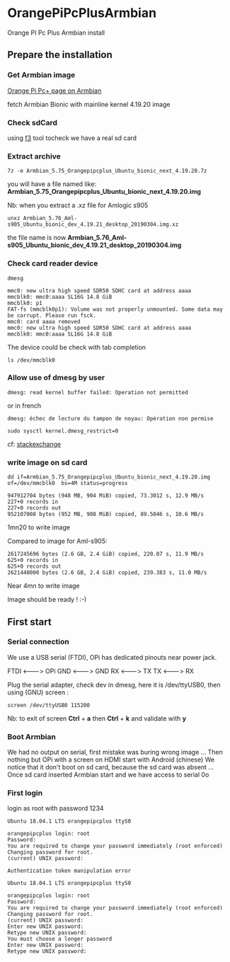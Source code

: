 # OrangePiPcPlusArmbian
Orange PI Pc Plus Armbian install

## Prepare the installation

### Get Armbian image

[Orange Pi Pc+ page on Armbian][1]


fetch Armbian Bionic with mainline kernel 4.19.20 image

### Check sdCard

using [f3][2] tool tocheck we have a real sd card

### Extract archive

```shell
7z -e Armbian_5.75_Orangepipcplus_Ubuntu_bionic_next_4.19.20.7z
```
you will have a file named like: **Armbian_5.75_Orangepipcplus_Ubuntu_bionic_next_4.19.20.img**


Nb: when you extract a .xz file for Amlogic s905
```shell
unxz Armbian_5.76_Aml-s905_Ubuntu_bionic_dev_4.19.21_desktop_20190304.img.xz
```
the file name is now **Armbian_5.76_Aml-s905_Ubuntu_bionic_dev_4.19.21_desktop_20190304.img**


### Check card reader device

```shell
dmesg
```

```
mmc0: new ultra high speed SDR50 SDHC card at address aaaa
mmcblk0: mmc0:aaaa SL16G 14.8 GiB 
mmcblk0: p1
FAT-fs (mmcblk0p1): Volume was not properly unmounted. Some data may be corrupt. Please run fsck.
mmc0: card aaaa removed
mmc0: new ultra high speed SDR50 SDHC card at address aaaa
mmcblk0: mmc0:aaaa SL16G 14.8 GiB
```

The device could be check with tab completion
```shell
ls /dev/mmcblk0
```

### Allow use of dmesg by user

```
dmesg: read kernel buffer failed: Operation not permitted
```
or in french
```
dmesg: échec de lecture du tampon de noyau: Opération non permise
```

```shell
sudo sysctl kernel.dmesg_restrict=0
```
cf: [stackexchange][3]

### write image on sd card

```shell
dd if=Armbian_5.75_Orangepipcplus_Ubuntu_bionic_next_4.19.20.img  of=/dev/mmcblk0  bs=4M status=progress
```

```
947912704 bytes (948 MB, 904 MiB) copied, 73.3012 s, 12.9 MB/s
227+0 records in
227+0 records out
952107008 bytes (952 MB, 908 MiB) copied, 89.5046 s, 10.6 MB/s
```
1mn20 to write image


Compared to image for Aml-s905:
```
2617245696 bytes (2.6 GB, 2.4 GiB) copied, 220.07 s, 11.9 MB/s  
625+0 records in
625+0 records out
2621440000 bytes (2.6 GB, 2.4 GiB) copied, 239.383 s, 11.0 MB/s 
```
Near 4mn to write image

Image should be ready ! :-)

## First start

### Serial connection
We use a USB serial (FTDI), OPi has dedicated pinouts near power jack.

FTDI <---> OPi
GND  <---> GND
RX   <---> TX
TX   <---> RX

Plug the serial adapter, check dev in dmesg, here it is /dev/ttyUSB0,
then using (GNU) screen :

```shell
screen /dev/ttyUSB0 115200
```
Nb: to exit of screen **Ctrl** + **a** 
then **Ctrl** + **k**
and validate with **y**

### Boot Armbian

We had no output on serial, first mistake was buring wrong image ...
Then nothing but OPi with a screen on HDMI start with Android (chinese)
We notice that it don't boot on sd card, because the sd card was absent ...
Once sd card inserted Armbian start and we have access to serial 0o


### First login
login as root with password 1234
```
Ubuntu 18.04.1 LTS orangepipcplus ttyS0

orangepipcplus login: root
Password: 
You are required to change your password immediately (root enforced)
Changing password for root.
(current) UNIX password: 

Authentication token manipulation error

Ubuntu 18.04.1 LTS orangepipcplus ttyS0

orangepipcplus login: root
Password: 
You are required to change your password immediately (root enforced)
Changing password for root.
(current) UNIX password: 
Enter new UNIX password: 
Retype new UNIX password: 
You must choose a longer password
Enter new UNIX password: 
Retype new UNIX password:
```

[1]: https://www.armbian.com/orange-pi-pc-plus/
[2]: http://oss.digirati.com.br/f3/
[3]: https://unix.stackexchange.com/questions/390184/dmesg-read-kernel-buffer-failed-permission-denied
